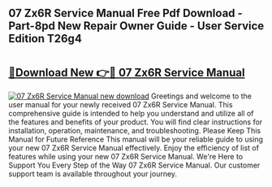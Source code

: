 ## 07 Zx6R Service Manual Free Pdf Download - Part-8pd New Repair Owner Guide - User Service Edition T26g4

# <h2><a href="http://bc62943.oget.top/?id=07+Zx6R+Service+Manual">🔗Download New 👉🔴 07 Zx6R Service Manual</a></h2>

[![07 Zx6R Service Manual new download](https://i.imgur.com/5g1atiW.png)](http://bc62943.oget.top/?id=07+Zx6R+Service+Manual)
Greetings and welcome to the user manual for your newly received 07 Zx6R Service Manual. This comprehensive guide is intended to help you understand and utilize all of the features and benefits of your product. You will find clear instructions for installation, operation, maintenance, and troubleshooting. Please Keep This Manual for Future Reference This manual will be your reliable guide to using your new 07 Zx6R Service Manual effectively. Enjoy the efficiency of list of features while using your new 07 Zx6R Service Manual. We're Here to Support You Every Step of the Way 07 Zx6R Service Manual. Our customer support team is available throughout your journey.
